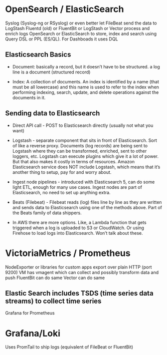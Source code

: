 # OpenSearch / ElasticSearch
Syslog (Syslog-ng or RSyslog) or even better let FileBeat send the data to LogStash
Fluentd (old) or FluentBit or LogStash or Vector process and enrich logs
OpenSearch or ElasticSearch to store, index and search using Query DSL or PPL (ES/QL).
For Dashboads it uses DQL

## Elasticsearch Basics
- Document: basically a record, but it doesn’t have to be structured. a log line is a document (structured record)

- Index: A collection of documents. An index is identified by a name (that must be all lowercase) and this name is used to refer to the index when performing indexing, search, update, and delete operations against the documents in it.

## Sending data to Elasticsearch
- Direct API call - POST to Elasticsearch directly (usually not what you want)

- Logstash - separate component that sits in front of Elasticsearch. Sort of like a reverse proxy. Documents (log records) are being sent to Logstash where they can be transformed, enriched, sent to other loggers, etc. Logstash can execute plugins which give it a lot of power. But that also makes it costly in terms of resources. Amazon Elasticsearch service does NOT include Logstash, which means that it’s another thing to setup, pay for and worry about.

- Ingest node pipelines - introduced with Elasticsearch 5, can do some light ETL, enough for many use cases. Ingest nodes are part of Elasticsearch, no need to set up anything extra.

- Beats (Filebeat) - Filebeat reads (log) files line by line as they are written and sends data to Elasticsearch using one of the methods above. Part of the Beats family of data shippers.

- In AWS there are more options. Like, a Lambda function that gets triggered when a log is uploaded to S3 or CloudWatch. Or using Firehose to load logs into Elasticsearch. Won’t talk about these.

# VictoriaMetrics / Prometheus
NodeExporter or libraries for custom apps export over plain HTTP (port 9200)
VM has vmagent which can collect and possibly transform data and push
FluentBit can do same
Vector can do same

## Elastic Search includes TSDS (time series data streams) to collect time series

Grafana for Prometheus

# Grafana/Loki
Uses PromTail to ship logs (equivalent of FileBeat or FluentBit)
